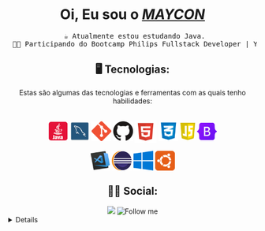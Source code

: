 <h1 align="center"> Oi, Eu sou o <a href="https://www.linkedin.com/in/MayconL27"><i>MAYCON</i></a></h1>
<pre align="center">
 ☕ Atualmente estou estudando Java.
 👨‍💻 Participando do Bootcamp Philips Fullstack Developer | You Are You 
</pre>

<h2 align='center'> 🖥️ Tecnologias: </h2>
  <p align='center'>Estas são algumas das tecnologias e ferramentas com as quais tenho habilidades:</p>
 <div style="display: inline_block" align='center'><br>
  
  <img align="center" alt="Java" height="40" width="40" src="https://github.com/MayconL27/MayconL27/blob/main/assets/java.png">
  <img align="center" alt="mysql" height="40" width="40" src="https://github.com/MayconL27/MayconL27/blob/main/assets/mysql.png">
  <img align="center" alt="git" height="40" width="40" src="https://github.com/MayconL27/MayconL27/blob/main/assets/git.png">
  <img align="center" alt="github" height="40" width="40" src="https://github.com/MayconL27/MayconL27/blob/main/assets/GitHub.png">
  
  
  <img align="center" alt="html" height="45" width="45" src="https://github.com/MayconL27/MayconL27/blob/main/assets/html5.png">
  <img align="center" alt="css" height="40" width="40" src="https://github.com/MayconL27/MayconL27/blob/main/assets/css.png">
  <img align="center" alt="js" height="35" width="30" src="https://github.com/MayconL27/MayconL27/blob/main/assets/js.png">
  <img align="center" alt="Bootstrap" height="35" width="40" src="https://github.com/MayconL27/MayconL27/blob/main/assets/Bootstrap.png">
  
  </div>
  
  
  <div style="display: inline_block" align='center'><br>
  
  <img align="center" alt="vs" height="40" width="40" src="https://github.com/MayconL27/MayconL27/blob/main/assets/vscode.png">
  <img align="center" alt="eclipse" height="40" width="40" src="https://github.com/MayconL27/MayconL27/blob/main/assets/eclipse1.png"> 
  <img align="center" alt="Windows" height="40" width="40" src="https://github.com/MayconL27/MayconL27/blob/main/assets/Windows.png">
  <img align="center" alt="ubuntu" height="40" width="40" src="https://github.com/MayconL27/MayconL27/blob/main/assets/Ubuntu1.png">
  
  
  </div>

  <h2 align='center'> 🧑🏽 Social: </h2>
 <div align='center'>
    <a href="https://www.linkedin.com/in/mayconl27/" target="_blank"><img src="https://img.shields.io/badge/-LinkedIn-%230077B5?style=for-the-badge&logo=linkedin&logoColor=white" target="_blank"></a> 
   <img src="https://img.shields.io/github/followers/MayconL27?label=follow&style=social" height="22" title="Follow me" /> 
 </div>
  
<details>
<h4>📚 Cursos</h4>
  <h5>🎓 Ciência da Computação 📆 2014 - 2019</h5>
  <p><a href="https://certificates.digitalinnovation.one/294FD8F7">📙 Desenvolvimento básico em Java - Digital Innovation One</a></p>
  <p><a href="https://certificates.digitalinnovation.one/1C661618">📗 Introdução ao framework Spring Boot - Digital Innovation One</a></p>
  <p><a href="https://certificates.digitalinnovation.one/ACBDFF19">📘 SQL SERVER - Criando suas primeiras consultas - Digital Innovation One</a></p>
  <p><a href="https://certificates.digitalinnovation.one/520417D6">📕 Introdução a criação de websites com HTML5 e CSS3 - Digital Innovation One</a></p> 
</details>
  
